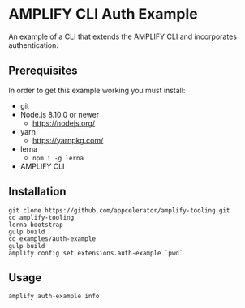 # AMPLIFY CLI Auth Example

An example of a CLI that extends the AMPLIFY CLI and incorporates authentication.

## Prerequisites

In order to get this example working you must install:

 * git
 * Node.js 8.10.0 or newer
 	* https://nodejs.org/
 * yarn
   * https://yarnpkg.com/
 * lerna
   * `npm i -g lerna`
 * AMPLIFY CLI

## Installation

	git clone https://github.com/appcelerator/amplify-tooling.git
	cd amplify-tooling
	lerna bootstrap
	gulp build
	cd examples/auth-example
	gulp build
	amplify config set extensions.auth-example `pwd`

## Usage

	amplify auth-example info
